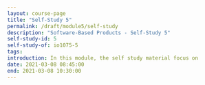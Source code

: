 ```yaml
---
layout: course-page
title: "Self-Study 5"
permalink: /draft/module5/self-study
description: "Software-Based Products - Self-Study 5"
self-study-id: 5
self-study-of: io1075-5
tags:
introduction: In this module, the self study material focus on
date: 2021-03-08 08:45:00
end: 2021-03-08 10:30:00
---
```

